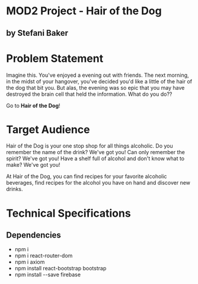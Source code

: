 # MOD2 Project - Hair of the Dog
## by Stefani Baker

# Problem Statement
Imagine this.  You've enjoyed a evening out with friends.  The next morning, in the midst of your hangover, you've decided you'd like a little of the hair of the dog that bit you.  But alas, the evening was so epic that you may have destroyed the brain cell that held the information.  What do you do??

Go to **Hair of the Dog**!

# Target Audience
Hair of the Dog is your one stop shop for all things alcoholic.  Do you remember the name of the drink?  We've got you!  Can only remember the spirit?  We've got you!  Have a shelf full of alcohol and don't know what to make?  We've got you!

At Hair of the Dog, you can find recipes for your favorite alcoholic beverages, find recipes for the alcohol you have on hand and discover new drinks.

# Technical Specifications

## Dependencies
- npm i
- npm i react-router-dom
- npm i axiom
- npm install react-bootstrap bootstrap
- npm install --save firebase
